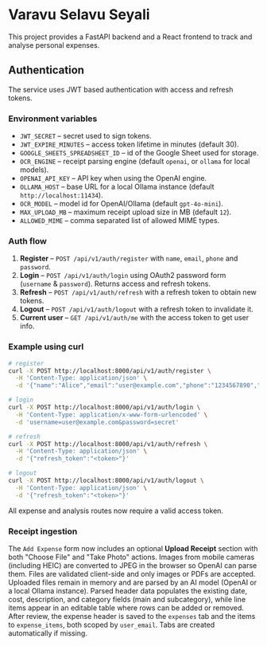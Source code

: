 # Varavu Selavu Seyali

This project provides a FastAPI backend and a React frontend to track and analyse personal expenses.

## Authentication

The service uses JWT based authentication with access and refresh tokens.

### Environment variables
- `JWT_SECRET` – secret used to sign tokens.
- `JWT_EXPIRE_MINUTES` – access token lifetime in minutes (default 30).
- `GOOGLE_SHEETS_SPREADSHEET_ID` – id of the Google Sheet used for storage.
- `OCR_ENGINE` – receipt parsing engine (default `openai`, or `ollama` for local models).
- `OPENAI_API_KEY` – API key when using the OpenAI engine.
- `OLLAMA_HOST` – base URL for a local Ollama instance (default `http://localhost:11434`).
- `OCR_MODEL` – model id for OpenAI/Ollama (default `gpt-4o-mini`).
- `MAX_UPLOAD_MB` – maximum receipt upload size in MB (default `12`).
- `ALLOWED_MIME` – comma separated list of allowed MIME types.

### Auth flow
1. **Register** – `POST /api/v1/auth/register` with `name`, `email`, `phone` and `password`.
2. **Login** – `POST /api/v1/auth/login` using OAuth2 password form (`username` & `password`). Returns access and refresh tokens.
3. **Refresh** – `POST /api/v1/auth/refresh` with a refresh token to obtain new tokens.
4. **Logout** – `POST /api/v1/auth/logout` with a refresh token to invalidate it.
5. **Current user** – `GET /api/v1/auth/me` with the access token to get user info.

### Example using curl
```bash
# register
curl -X POST http://localhost:8000/api/v1/auth/register \
  -H 'Content-Type: application/json' \
  -d '{"name":"Alice","email":"user@example.com","phone":"1234567890","password":"secret"}'

# login
curl -X POST http://localhost:8000/api/v1/auth/login \
  -H 'Content-Type: application/x-www-form-urlencoded' \
  -d 'username=user@example.com&password=secret'

# refresh
curl -X POST http://localhost:8000/api/v1/auth/refresh \
  -H 'Content-Type: application/json' \
  -d '{"refresh_token":"<token>"}'

# logout
curl -X POST http://localhost:8000/api/v1/auth/logout \
  -H 'Content-Type: application/json' \
  -d '{"refresh_token":"<token>"}'
```

All expense and analysis routes now require a valid access token.

### Receipt ingestion

The `Add Expense` form now includes an optional **Upload Receipt** section with
both "Choose File" and "Take Photo" actions. Images from mobile cameras
(including HEIC) are converted to JPEG in the browser so OpenAI can parse them.
Files are validated client-side and only images or PDFs are accepted. Uploaded
files remain in memory and are parsed by an AI model (OpenAI or a local Ollama
instance). Parsed header data populates the existing date, cost, description,
and category fields (main and subcategory), while line items appear in an
editable table where rows can be added or removed. After review, the expense
header is saved to the `expenses` tab and the items to `expense_items`, both
scoped by `user_email`. Tabs are created automatically if missing.
